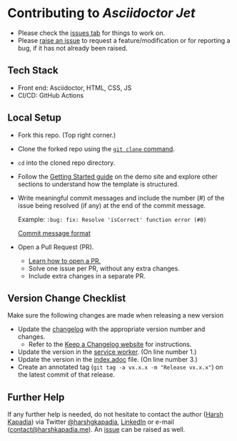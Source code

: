 # Contributing to _Asciidoctor Jet_

-   Please check the [issues tab](https://github.com/HarshKapadia2/asciidoctor-jet/issues) for things to work on.
-   Please [raise an issue](https://github.com/HarshKapadia2/asciidoctor-jet/issues) to request a feature/modification or for reporting a bug, if it has not already been raised.

## Tech Stack

-   Front end: Asciidoctor, HTML, CSS, JS
-   CI/CD: GitHub Actions

## Local Setup

-   Fork this repo. (Top right corner.)
-   Clone the forked repo using the [`git clone` command](https://harshkapadia2.github.io/git_basics/#_git_clone).
-   `cd` into the cloned repo directory.
-   Follow the [Getting Started guide](https://harshkapadia2.github.io/git_basics/#_getting_started) on the demo site and explore other sections to understand how the template is structured.
-   Write meaningful commit messages and include the number (#) of the issue being resolved (if any) at the end of the commit message.

    Example: `:bug: fix: Resolve 'isCorrect' function error (#0)`

    [Commit message format](https://harshkapadia2.github.io/git_basics/#_commit_messagetitle)

-   Open a Pull Request (PR).
    -   [Learn how to open a PR.](https://github.com/firstcontributions/first-contributions)
    -   Solve one issue per PR, without any extra changes.
    -   Include extra changes in a separate PR.

## Version Change Checklist

Make sure the following changes are made when releasing a new version

-   Update the [changelog](CHANGELOG.md) with the appropriate version number and changes.
    -   Refer to the [Keep a Changelog website](https://keepachangelog.com/en/1.0.0) for instructions.
-   Update the version in the [service worker](src/service-worker.js). (On line number 1.)
-   Update the version in the [index.adoc](src/index.adoc) file. (On line number 3.)
-   Create an annotated tag (`git tag -a vx.x.x -m "Release vx.x.x"`) on the latest commit of that release.

## Further Help

If any further help is needed, do not hesitate to contact the author ([Harsh Kapadia](https://harshkapadia.me)) via Twitter [@harshgkapadia](https://twitter.com/harshgkapadia), [LinkedIn](https://www.linkedin.com/in/harshgkapadia) or e-mail ([contact@harshkapadia.me](mailto:contact@harshkapadia.me)). An [issue](https://github.com/HarshKapadia2/asciidoctor-jet/issues) can be raised as well.
